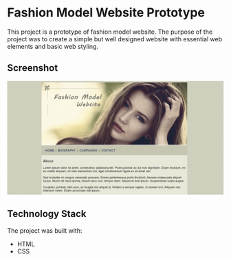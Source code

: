 # Fashion Model Website Prototype

This project is a prototype of fashion model website. The purpose of the project was to create a simple but well designed website with essential web elements and basic web styling.

## Screenshot 

![Screenshot](Screenshot.png)

## Technology Stack

The project was built with:

+ HTML
+ CSS
